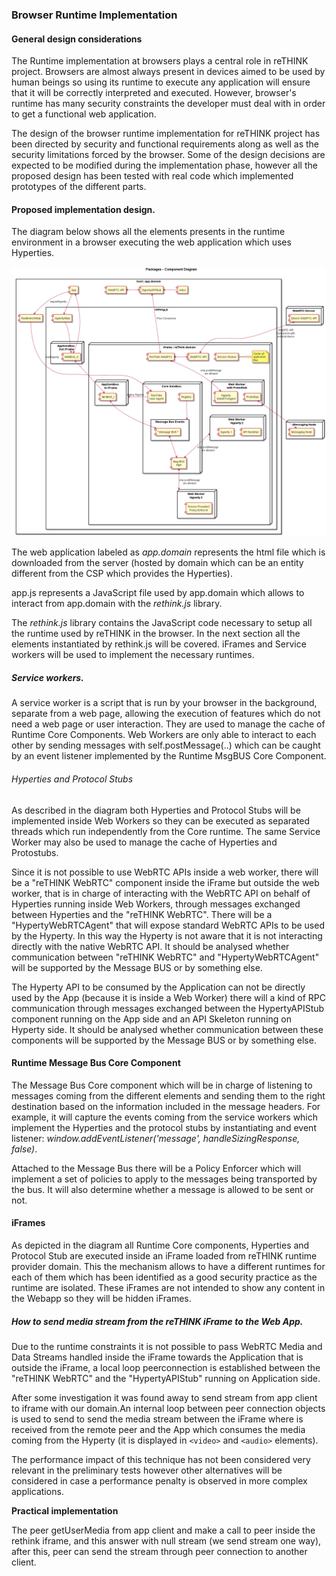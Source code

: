 ### Browser Runtime Implementation

<!--
@startuml "Runtime_Browser_Implementation.png"

title Packages - Component Diagram

node "WebRTC Device" {
  [Device WebRTC API] as WebRTCDevice
}


node "Messaging Node" {
  [Messaging Node] as MNode
}

rectangle "host | app.domain" {

    component [video] as GUIVideo
    component [App] as App
    component [RuntimeUAStub] as RunUAStub

    component [HypertyAPIStub] as PeerLocal
    component [WebRTC API] as WebRTCApiLocal

    rectangle rething.js {

        component [HypertyStub] as APIStub

        node "AppSandbox \nOut iFrame" as AppSandboxO {
        component MiniBUS_O
      }

        node "iframe | reThink.domain" {

          node "AppSandbox \nIn iFrame" as AppSandboxI {
          component MiniBUS_I
        }

          component [ReThink WebRTC] as PeerRemote
          component [WebRTC API] as WebRTCApiRemote

            component [Service Worker] as ServiceWorker
            note right
                Cache all
                application
                files
            endnote

            node "Web Worker\nwith ProtoStub" as WPS {
              [ProtoStub] as PS
              [Hyperty\nWebRTCAgent] as HWRTCA
            }

            node "Web Worker\nHyperty 2" as W2 {
              component [API Skeleton] as APIS2
              [hyperty 1] as H1
            }

            node "Web Worker\nHyperty 3" as W3 {
              component [Service Provider2\nPolicy Enforcer]
            }

            node "Core Sandbox" as Core {

            component [RunTime\nUser Agent] as Agent

                component [Registry] as Registry
                component [Msg BUS\nPEP] as Policy

                rectangle "Message Bus Events" as MsgBusEvent {
                    component [* Message BUS *] as MsgBus
                }
            }

        }
    }
}

App <-right-> MiniBUS_O

MiniBUS_O <-right-> MiniBUS_I

MiniBUS_I <-right-> MsgBus

App -down-> RunUAStub : requireHyperty

RunUAStub -down-> Agent : loadHyperty

Agent -> AppSandboxI : deploy Hyperty

WebRTCApiRemote <-[hidden]down-> Core

App -right-> APIStub
APIStub -> MiniBUS_O

App -[hidden]right- PeerLocal

GUIVideo -left-> PeerLocal
PeerLocal <-left-> WebRTCApiLocal
PeerLocal <-down-> PeerRemote : Peer Connection
PeerRemote <-right-> WebRTCApiRemote
PeerRemote <-down-> HWRTCA  : only postMessage\nare allowed
WebRTCApiRemote <-up-> WebRTCDevice : WebRTC API\nConnection with\nexternal device

Registry -right-> MsgBusEvent

Registry -[hidden]left- Agent

MsgBus <-down-> Policy

PS <-right-> MNode

Policy <-right-> W3 : only postMessage\nare allowed
Policy <-left-> W2 : only postMessage\nare allowed


@enduml
-->

#### General design considerations

The Runtime implementation at browsers plays a central role in reTHINK project. Browsers are almost always present in devices aimed to be used by human beings so using its runtime to execute any application will ensure that it will be correctly interpreted and executed. However, browser's runtime has many security constraints the developer must deal with in order to get a functional web application.

The design of the browser runtime implementation for reTHINK project has been directed by security and functional requirements along as well as the security limitations forced by the browser. Some of the design decisions are expected to be modified during the implementation phase, however all the proposed design has been tested with real code which implemented prototypes of the different parts.

#### Proposed implementation design.

The diagram below shows all the elements presents in the runtime environment in a browser executing the web application which uses Hyperties.

![Figure @runtime-browser-implementation: Runtime browser implementation](Runtime_Browser_Implementation.png)

The web application labeled as *app.domain* represents the html file which is downloaded from the server (hosted by domain which can be an entity different from the CSP which provides the Hyperties).

app.js represents a JavaScript file used by app.domain which allows to interact from app.domain with the *rethink.js* library.

The *rethink.js* library contains the JavaScript code necessary to setup all the runtime used by reTHINK in the browser. In the next section all the elements instantiated by rethink.js will be covered. iFrames and Service workers will be used to implement the necessary runtimes.

##### Service workers.

A service worker is a script that is run by your browser in the background, separate from a web page, allowing the execution of features which do not need a web page or user interaction. They are used to manage the cache of Runtime Core Components. Web Workers are only able to interact to each other by sending messages with self.postMessage(..) which can be caught by an event listener implemented by the Runtime MsgBUS Core Component.

###### Hyperties and Protocol Stubs

As described in the diagram both Hyperties and Protocol Stubs will be implemented inside Web Workers so they can be executed as separated threads which run independently from the Core runtime. The same Service Worker may also be used to manage the cache of Hyperties and Protostubs.

Since it is not possible to use WebRTC APIs inside a web worker, there will be a "reTHINK WebRTC" component inside the iFrame but outside the web worker, that is in charge of interacting with the WebRTC API on behalf of Hyperties running inside Web Workers, through messages exchanged between Hyperties and the "reTHINK WebRTC". There will be a "HypertyWebRTCAgent" that will expose standard WebRTC APIs to be used by the Hyperty. In this way the Hyperty is not aware that it is not interacting directly with the native WebRTC API. It should be analysed whether communication between "reTHINK WebRTC" and "HypertyWebRTCAgent" will be supported by the Message BUS or by something else.

The Hyperty API to be consumed by the Application can not be directly used by the App (because it is inside a Web Worker) there will a kind of RPC communication through messages exchanged between the HypertyAPIStub component running on the App side and an API Skeleton running on Hyperty side. It should be analysed whether communication between these components will be supported by the Message BUS or by something else.

#### Runtime Message Bus Core Component

The Message Bus Core component which will be in charge of listening to messages coming from the different elements and sending them to the right destination based on the information included in the message headers. For example, it will capture the events coming from the service workers which implement the Hyperties and the protocol stubs by instantiating and event listener: *window.addEventListener('message', handleSizingResponse, false)*.

Attached to the Message Bus there will be a Policy Enforcer which will implement a set of policies to apply to the messages being transported by the bus. It will also determine whether a message is allowed to be sent or not.

#### iFrames

As depicted in the diagram all Runtime Core components, Hyperties and Protocol Stub are executed inside an iFrame loaded from reTHINK runtime provider domain. This the mechanism allows to have a different runtimes for each of them which has been identified as a good security practice as the runtime are isolated. These iFrames are not intended to show any content in the Webapp so they will be hidden iFrames.

##### How to send media stream from the reTHINK iFrame to the Web App.

Due to the runtime constraints it is not possible to pass WebRTC Media and Data Streams handled inside the iFrame towards the Application that is outside the iFrame, a local loop peerconnection is established between the "reTHINK WebRTC" and the "HypertyAPIStub" running on Application side.

After some investigation it was found away to send stream from app client to iframe with our domain.An internal loop between peer connection objects is used to send to send the media stream between the iFrame where is received from the remote peer and the App which consumes the media coming from the Hyperty (it is displayed in `<video>` and `<audio>` elements).

The performance impact of this technique has not been considered very relevant in the preliminary tests however other alternatives will be considered in case a performance penalty is observed in more complex applications.

**Practical implementation**

The peer getUserMedia from app client and make a call to peer inside the rethink iframe, and this answer with null stream (we send stream one way), after this, peer can send the stream through peer connection to another client.
